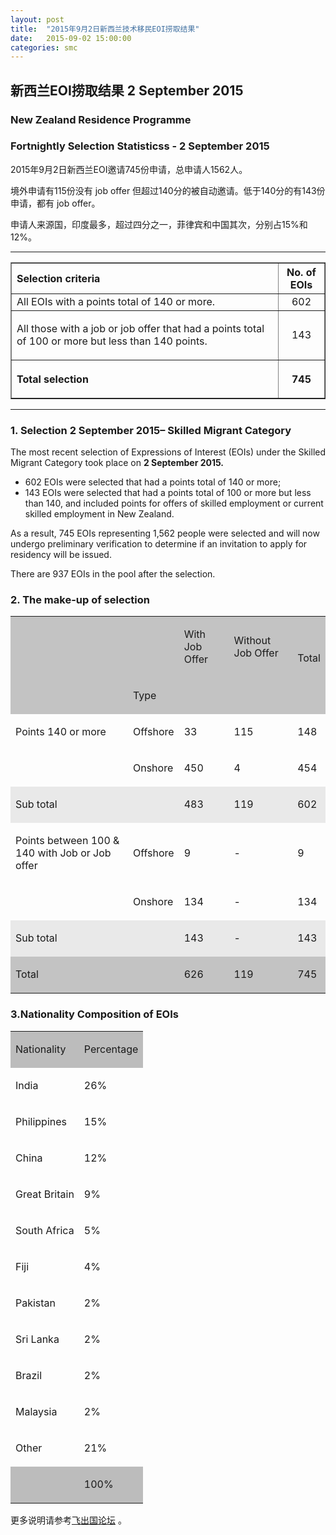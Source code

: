 ```yaml
---
layout: post
title:  "2015年9月2日新西兰技术移民EOI捞取结果"
date:   2015-09-02 15:00:00
categories: smc
---
```


## 新西兰EOI捞取结果 2 September 2015

### New Zealand Residence Programme

### Fortnightly Selection Statisticss - 2 September 2015


2015年9月2日新西兰EOI邀请745份申请，总申请人1562人。

境外申请有115份没有 job offer 但超过140分的被自动邀请。低于140分的有143份申请，都有 job offer。

申请人来源国，印度最多，超过四分之一，菲律宾和中国其次，分别占15%和12%。

--------------------
<table summary="Simple table with 3 columns and approximately 4-5 rows." border="1" cellpadding="1" cellspacing="2" width="80%">

<tbody>
<tr>
<th id="criteria2" abbr="selection" align="left">Selection criteria</th>
<th id="eoi2" abbr="eois">No. of EOIs</th></tr>
<tr>
<td headers="criteria">All EOIs with a points total of 140 or more.</td>
<td headers="eoi" align="center" width="57">602</td></tr>
<tr>
<td headers="criteria">
<p>All those with a job or job offer that had a points total of 100 or more but less than 140 points.</p></td>
<td headers="eoi" align="center" width="57">143</td></tr>
<tr>
<th headers="criteria" align="left">
<p>Total selection</p></th>
<th headers="eoi" align="center" width="57">
<p align="center">745</p></th></tr></tbody></table>

----------

### 1. Selection 2 September 2015– Skilled Migrant Category

The most recent selection of Expressions of Interest (EOIs) under the Skilled Migrant Category took place on **2 September 2015.**

- 602 EOIs were selected that had a points total of 140 or more;
- 143 EOIs were selected that had a points total of 100 or more but
less than 140, and included points for offers of skilled employment
or current skilled employment in New Zealand.

As a result, 745 EOIs representing 1,562 people were selected and will
now undergo preliminary verification to determine if an invitation to apply for residency will be issued.

There are 937 EOIs in the pool after the selection.

###  2. The make-up of selection

<table><tr><td bgcolor="#C3C3C3"></td><td bgcolor="#C3C3C3"></td><td bgcolor="#C3C3C3"><p>With Job Offer</p></td><td bgcolor="#C3C3C3"><p>Without Job Offer</p></td><td bgcolor="#C3C3C3"><p><br></p><p>Total</p></td></tr><tr><td bgcolor="#C3C3C3"></td><td bgcolor="#C3C3C3"><p>Type</p></td><td bgcolor="#C3C3C3"></td><td bgcolor="#C3C3C3"></td><td bgcolor="#C3C3C3"></td></tr><tr><td><p>Points 140 or more</p></td><td><p>Offshore</p></td><td><p>33</p></td><td><p>115</p></td><td><p>148</p></td></tr><tr><td></td><td><p>Onshore</p></td><td><p>450</p></td><td><p>4</p></td><td><p>454</p></td></tr><tr><td bgcolor="#E9E9E9"><p>Sub total</p></td><td bgcolor="#E9E9E9"></td><td bgcolor="#E9E9E9"><p>483</p></td><td bgcolor="#E9E9E9"><p>119</p></td><td bgcolor="#E9E9E9"><p>602</p></td></tr><tr><td><p>Points between 100 & 140 with Job or Job offer</p></td><td><p>Offshore</p></td><td><p>9</p></td><td><p>-</p></td><td><p>9</p></td></tr><tr><td></td><td><p>Onshore</p></td><td><p>134</p></td><td><p>-</p></td><td><p>134</p></td></tr><tr><td bgcolor="#E9E9E9"><p>Sub total</p></td><td bgcolor="#E9E9E9"></td><td bgcolor="#E9E9E9"><p>143</p></td><td bgcolor="#E9E9E9"><p>-</p></td><td bgcolor="#E9E9E9"><p>143</p></td></tr><tr><td bgcolor="#C3C3C3"><p>Total</p></td><td bgcolor="#C3C3C3"></td><td bgcolor="#C3C3C3"><p>626</p></td><td bgcolor="#C3C3C3"><p>119</p></td><td bgcolor="#C3C3C3"><p>745</p></td>
</tr>
</table>


###   3.Nationality Composition of EOIs

<table><tr><td bgcolor="#BCBCBC"><p>Nationality</p></td><td bgcolor="#BCBCBC"><p>Percentage</p></td></tr><tr><td><p>India</p></td><td><p>26%</p></td></tr><tr><td><p>Philippines</p></td><td><p>15%</p></td></tr><tr><td><p>China</p></td><td><p>12%</p></td></tr><tr><td><p>Great Britain</p></td><td><p>9%</p></td></tr><tr><td><p>South Africa</p></td><td><p>5%</p></td></tr><tr><td><p>Fiji</p></td><td><p>4%</p></td></tr><tr><td><p>Pakistan</p></td><td><p>2%</p></td></tr><tr><td><p>Sri Lanka</p></td><td><p>2%</p></td></tr><tr><td><p>Brazil</p></td><td><p>2%</p></td></tr><tr><td><p>Malaysia</p></td><td><p>2%</p></td></tr><tr><td><p>Other</p></td><td><p>21%</p></td></tr><tr><td bgcolor="#BCBCBC"></td><td bgcolor="#BCBCBC"><p>100%</p></td></tr></table>

更多说明请参考<a href="http://bbs.fcgvisa.com/c/" target="blank">飞出国论坛</a> 。